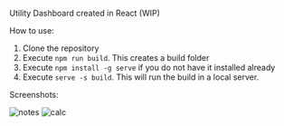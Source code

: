 Utility Dashboard created in React (WIP)

How to use: 

1. Clone the repository
2. Execute `npm run build`. This creates a build folder 
3. Execute `npm install -g serve` if you do not have it installed already 
4. Execute `serve -s build`. This will run the build in a local server. 

Screenshots: 

![notes](https://user-images.githubusercontent.com/30232380/129585725-6e0ac2f8-9252-4e99-a77e-f7e14f248ffe.png)
![calc](https://user-images.githubusercontent.com/30232380/129585740-a942676f-757b-4046-9453-fe64fbf4fe60.png)



